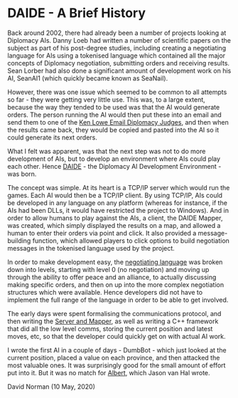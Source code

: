 # DAIDE - A Brief History

Back around 2002, there had already been a number of projects looking at Diplomacy AIs. Danny Loeb had written a number of scientific 
papers on the subject as part of his post-degree studies, including creating a negotiating language for AIs using a tokenised language 
which contained all the major concepts of Diplomacy negotiation, submitting orders and receiving results. Sean Lorber had also done a 
significant amount of development work on his AI, SeanAI1 (which quickly became known as SeaNail).

However, there was one issue which seemed to be common to all attempts so far - they were getting very little use. This was, to a large 
extent, because the way they tended to be used was that the AI would generate orders. The person running the AI would then put these 
into an email and send them to one of the [Ken Lowe Email Diplomacy Judges](https://en.wikipedia.org/wiki/Internet_Diplomacy#Ken_Lowe_Judge),
and then when the results came back, they would be copied and pasted into the AI so it could generate its next orders.

What I felt was apparent, was that the next step was not to do more development of AIs, but to develop an environment where AIs could 
play each other. Hence [DAIDE](http://daide.org.uk) - the Diplomacy AI Development Environment - was born.

The concept was simple. At its heart is a TCP/IP server which would run the games. Each AI would then be a TCP/IP client. By using 
TCP/IP, AIs could be developed in any language on any platform (whereas for instance, if the AIs had been DLLs, it would have restricted 
the project to Windows). And in order to allow humans to play against the AIs, a client, the DAIDE Mapper, was created, which simply 
displayed the results on a map, and allowed a human to enter their orders via point and click. It also provided a message-building 
function, which allowed players to click options to build negotiation messages in the tokenised language used by the project.

In order to make development easy, the [negotiating language](http://www.ellought.demon.co.uk/dipai/daide_syntax.pdf) was broken down 
into levels, starting with level 0 (no negotiation) and moving up through the ability to offer peace and an alliance, to actually 
discussing making specific orders, and then on up into the more complex negotiation structures which were available. Hence developers 
did not have to implement the full range of the language in order to be able to get involved.

The early days were spent formalising the communications protocol, and then writing the [Server and Mapper](http://daide.org.uk/news.html#New%20versions%20of%20Server%20and%20Mapper%20released), 
as well as writing a C++ framework that did all the low level comms, storing the current position and latest moves, etc, so that the 
developer could quickly get on with actual AI work.

I wrote the first AI in a couple of days - DumbBot - which just looked at the current position, placed a value on each province, and 
then attacked the most valuable ones. It was surprisingly good for the small amount of effort put into it. But it was no match for 
[Albert](https://sites.google.com/site/diplomacyai/home), which Jason van Hal wrote.

David Norman (10 May, 2020)
